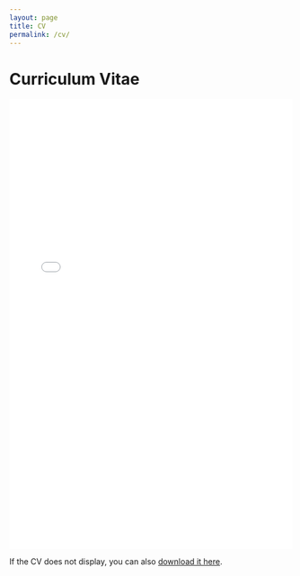 ```yaml
---
layout: page
title: CV
permalink: /cv/
---
```


# Curriculum Vitae

<embed src="/cv/Tsung-Yiou-Hsieh-CV-2025.pdf" type="application/pdf" width="100%" height="800px" />

If the CV does not display, you can also [download it here](/cv/Tsung-Yiou-Hsieh-CV-2025.pdf).
